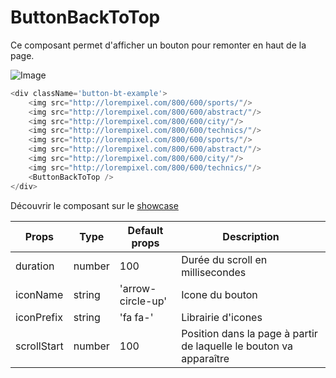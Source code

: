 # ButtonBackToTop

Ce composant permet d'afficher un bouton pour remonter en haut de la page.

![Image](https://github.com/get-focus/focus-components/blob/develop/src/button-back-to-top/example/capture.png?raw=true)

```javascript
<div className='button-bt-example'>
    <img src="http://lorempixel.com/800/600/sports/"/>
    <img src="http://lorempixel.com/800/600/abstract/"/>
    <img src="http://lorempixel.com/800/600/city/"/>
    <img src="http://lorempixel.com/800/600/technics/"/>
    <img src="http://lorempixel.com/800/600/sports/"/>
    <img src="http://lorempixel.com/800/600/abstract/"/>
    <img src="http://lorempixel.com/800/600/city/"/>
    <img src="http://lorempixel.com/800/600/technics/"/>
    <ButtonBackToTop />
</div>
```

Découvrir le composant sur le [showcase](http://kleegroup.github.io/focus-showcase/#component/back-to-top/detail)


| Props | Type | Default props | Description |
|---|---|---|---|
| duration | number | 100 | Durée du scroll en millisecondes |
| iconName | string | 'arrow-circle-up' | Icone du bouton |
| iconPrefix | string | 'fa fa-' | Librairie d'icones |
| scrollStart | number | 100 | Position dans la page à partir de laquelle le bouton va apparaître |
